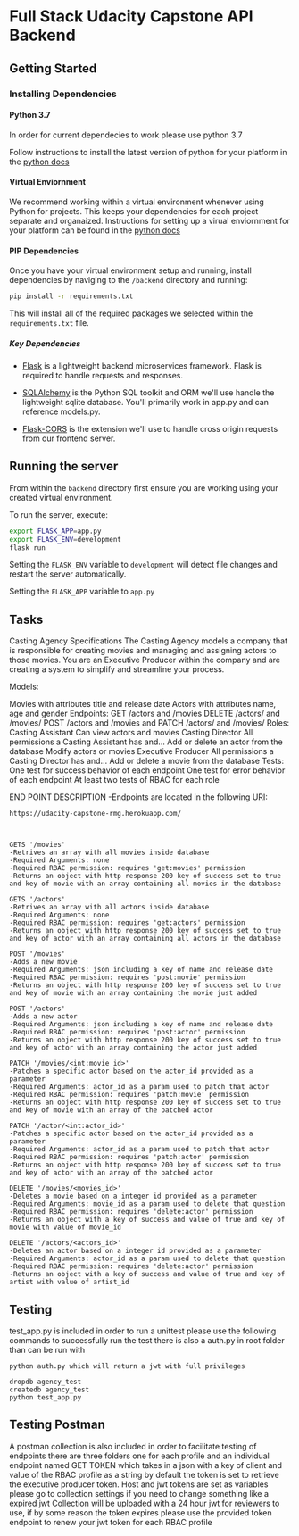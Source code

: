 # Full Stack Udacity Capstone API Backend

## Getting Started

### Installing Dependencies

#### Python 3.7
In order for current dependecies to work please use python 3.7 

Follow instructions to install the latest version of python for your platform in the [python docs](https://docs.python.org/3/using/unix.html#getting-and-installing-the-latest-version-of-python)

#### Virtual Enviornment

We recommend working within a virtual environment whenever using Python for projects. This keeps your dependencies for each project separate and organaized. Instructions for setting up a virual enviornment for your platform can be found in the [python docs](https://packaging.python.org/guides/installing-using-pip-and-virtual-environments/)

#### PIP Dependencies

Once you have your virtual environment setup and running, install dependencies by naviging to the `/backend` directory and running:

```bash
pip install -r requirements.txt
```

This will install all of the required packages we selected within the `requirements.txt` file.

##### Key Dependencies

- [Flask](http://flask.pocoo.org/)  is a lightweight backend microservices framework. Flask is required to handle requests and responses.

- [SQLAlchemy](https://www.sqlalchemy.org/) is the Python SQL toolkit and ORM we'll use handle the lightweight sqlite database. You'll primarily work in app.py and can reference models.py. 

- [Flask-CORS](https://flask-cors.readthedocs.io/en/latest/#) is the extension we'll use to handle cross origin requests from our frontend server. 


## Running the server

From within the `backend` directory first ensure you are working using your created virtual environment.

To run the server, execute:

```bash
export FLASK_APP=app.py
export FLASK_ENV=development
flask run
```

Setting the `FLASK_ENV` variable to `development` will detect file changes and restart the server automatically.

Setting the `FLASK_APP` variable to `app.py`

## Tasks

Casting Agency Specifications
The Casting Agency models a company that is responsible for creating movies and managing and assigning actors to those movies. You are an Executive Producer within the company and are creating a system to simplify and streamline your process.

Models:

Movies with attributes title and release date
Actors with attributes name, age and gender
Endpoints:
GET /actors and /movies
DELETE /actors/ and /movies/
POST /actors and /movies and
PATCH /actors/ and /movies/
Roles:
Casting Assistant
Can view actors and movies
Casting Director
All permissions a Casting Assistant has and…
Add or delete an actor from the database
Modify actors or movies
Executive Producer
All permissions a Casting Director has and…
Add or delete a movie from the database
Tests:
One test for success behavior of each endpoint
One test for error behavior of each endpoint
At least two tests of RBAC for each role

END POINT DESCRIPTION
-Endpoints are located in the following URI:
```
https://udacity-capstone-rmg.herokuapp.com/
```
```


GETS '/movies'
-Retrives an array with all movies inside database
-Required Arguments: none
-Required RBAC permission: requires 'get:movies' permission
-Returns an object with http response 200 key of success set to true and key of movie with an array containing all movies in the database

GETS '/actors'
-Retrives an array with all actors inside database
-Required Arguments: none
-Required RBAC permission: requires 'get:actors' permission
-Returns an object with http response 200 key of success set to true and key of actor with an array containing all actors in the database

POST '/movies'
-Adds a new movie
-Required Arguments: json including a key of name and release date
-Required RBAC permission: requires 'post:movie' permission
-Returns an object with http response 200 key of success set to true and key of movie with an array containing the movie just added

POST '/actors'
-Adds a new actor
-Required Arguments: json including a key of name and release date
-Required RBAC permission: requires 'post:actor' permission
-Returns an object with http response 200 key of success set to true and key of actor with an array containing the actor just added

PATCH '/movies/<int:movie_id>'
-Patches a specific actor based on the actor_id provided as a parameter
-Required Arguments: actor_id as a param used to patch that actor
-Required RBAC permission: requires 'patch:movie' permission
-Returns an object with http response 200 key of success set to true and key of movie with an array of the patched actor

PATCH '/actor/<int:actor_id>'
-Patches a specific actor based on the actor_id provided as a parameter
-Required Arguments: actor_id as a param used to patch that actor
-Required RBAC permission: requires 'patch:actor' permission
-Returns an object with http response 200 key of success set to true and key of actor with an array of the patched actor

DELETE '/movies/<movies_id>'
-Deletes a movie based on a integer id provided as a parameter
-Required Arguments: movie_id as a param used to delete that question
-Required RBAC permission: requires 'delete:actor' permission
-Returns an object with a key of success and value of true and key of movie with value of movie_id

DELETE '/actors/<actors_id>'
-Deletes an actor based on a integer id provided as a parameter
-Required Arguments: actor_id as a param used to delete that question
-Required RBAC permission: requires 'delete:actor' permission
-Returns an object with a key of success and value of true and key of artist with value of artist_id
```


## Testing
test_app.py is included in order to run a unittest please use the following commands to successfully run the test there is also a auth.py in root folder than can be run with
```
python auth.py which will return a jwt with full privileges
```
```
dropdb agency_test
createdb agency_test
python test_app.py
```
## Testing Postman
A postman collection is also included in order to facilitate testing of endpoints there are three folders one for each profile and an individual 
endpoint named GET TOKEN which takes in a json with a key of client and value of the RBAC profile as a string
by default the token is set to retrieve the executive producer token.
Host and jwt tokens are set as variables please go to collection settings if you need to change something like a expired jwt
Collection will be uploaded with a 24 hour jwt for reviewers to use, if by some reason the token expires please use the provided token endpoint to renew your jwt token for each RBAC profile


